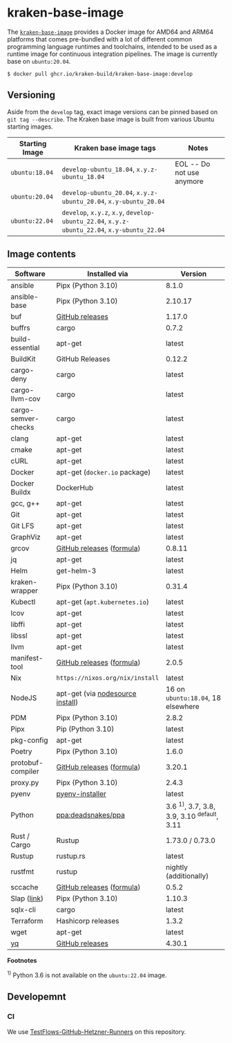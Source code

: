 # kraken-base-image

  [pkg]: https://github.com/kraken-build/kraken-base-image/pkgs/container/kraken-base-image

The [`kraken-base-image`][pkg] provides a Docker image for AMD64 and ARM64 platforms that comes pre-bundled with
a lot of different common programming language runtimes and toolchains, intended to be used as a runtime
image for continuous integration pipelines. The image is currently base on `ubuntu:20.04`.

    $ docker pull ghcr.io/kraken-build/kraken-base-image:develop

## Versioning

Aside from the `develop` tag, exact image versions can be pinned based on `git tag --describe`. The Kraken base image
is built from various Ubuntu starting images.

| Starting Image | Kraken base image tags | Notes |
| -------------- | ---------------------- | ----- |
| `ubuntu:18.04` | `develop-ubuntu_18.04`, `x.y.z-ubuntu_18.04` | EOL -- Do not use anymore |
| `ubuntu:20.04` | `develop-ubuntu_20.04`, `x.y.z-ubuntu_20.04`, `x.y-ubuntu_20.04` | |
| `ubuntu:22.04` | `develop`, `x.y.z`, `x.y`, `develop-ubuntu_22.04`, `x.y.z-ubuntu_22.04`, `x.y-ubuntu_22.04` | |

## Image contents

| Software | Installed via | Version |
| -------- | ------------- | ------- |
| ansible | Pipx (Python 3.10) | 8.1.0 |
| ansible-base | Pipx (Python 3.10) | 2.10.17 |
| buf | [GitHub releases](https://github.com/bufbuild/buf/releases) | 1.17.0 |
| buffrs | cargo | 0.7.2 |
| build-essential | apt-get | latest |
| BuildKit | GitHub Releases | 0.12.2 |
| cargo-deny | cargo | latest |
| cargo-llvm-cov | cargo | latest |
| cargo-semver-checks | cargo | latest |
| clang | apt-get | latest |
| cmake | apt-get | latest |
| cURL | apt-get | latest |
| Docker | apt-get (`docker.io` package) | latest |
| Docker Buildx | DockerHub | latest |
| gcc, g++ | apt-get | latest |
| Git | apt-get | latest |
| Git LFS | apt-get | latest |
| GraphViz | apt-get | latest |
| grcov | [GitHub releases](https://github.com/mozilla/grcov/releases) ([formula](formulae/grcov.py)) | 0.8.11 |
| jq | apt-get | latest |
| Helm | get-helm-3 | latest |
| kraken-wrapper | Pipx (Python 3.10) | 0.31.4 |
| Kubectl | apt-get (`apt.kubernetes.io`) | latest |
| lcov | apt-get | latest
| libffi | apt-get | latest |
| libssl | apt-get | latest |
| llvm | apt-get | latest |
| manifest-tool | [GitHub releases](https://github.com/estesp/manifest-tool/releases) ([formula](formulae/manifest-tool.py)) | 2.0.5 |
| Nix | `https://nixos.org/nix/install` | latest |
| NodeJS | apt-get (via [nodesource install](https://github.com/nodesource/distributions#debinstall)) | 16 on `ubuntu:18.04`, 18 elsewhere |
| PDM | Pipx (Python 3.10) | 2.8.2 |
| Pipx | Pip (Python 3.10) | latest |
| pkg-config | apt-get | latest |
| Poetry | Pipx (Python 3.10) | 1.6.0 |
| protobuf-compiler | [GitHub releases](https://github.com/protocolbuffers/protobuf/releases) ([formula](formulae/protobuf-compiler.py)) | 3.20.1 |
| proxy.py | Pipx (Python 3.10) | 2.4.3 |
| pyenv | [pyenv-installer](https://github.com/pyenv/pyenv-installer) | latest |
| Python | [ppa:deadsnakes/ppa](https://launchpad.net/~deadsnakes/+archive/ubuntu/ppa) | 3.6 <sup>1)</sup>, 3.7, 3.8, 3.9, 3.10 <sup>default</sup>, 3.11 |
| Rust / Cargo | Rustup | 1.73.0 / 0.73.0 |
| Rustup | rustup.rs | latest |
| rustfmt | rustup | nightly (additionally) |
| sccache | [GitHub releases](https://github.com/mozilla/sccache/releases) ([formula](formulae/sccache.py)) | 0.5.2 |
| Slap ([link](https://github.com/python-slap/slap-cli)) | Pipx (Python 3.10) | 1.10.3 |
| sqlx-cli | cargo | latest |
| Terraform | Hashicorp releases | 1.3.2 |
| wget | apt-get | latest |
| [yq](https://mikefarah.gitbook.io/yq/) | [GitHub releases](https://github.com/mikefarah/yq/releases) | 4.30.1 |

__Footnotes__

<sup>1)</sup> Python 3.6 is not available on the `ubuntu:22.04` image.

## Developemnt

### CI

We use [TestFlows-GitHub-Hetzner-Runners](https://github.com/testflows/TestFlows-GitHub-Hetzner-Runners) on this
repository.
